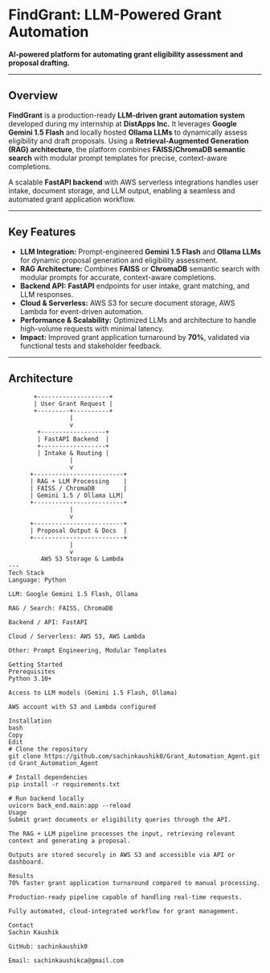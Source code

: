 # FindGrant: LLM-Powered Grant Automation

**AI-powered platform for automating grant eligibility assessment and proposal drafting.**

---

## Overview

**FindGrant** is a production-ready **LLM-driven grant automation system** developed during my internship at **DistApps Inc.** It leverages **Google Gemini 1.5 Flash** and locally hosted **Ollama LLMs** to dynamically assess eligibility and draft proposals. Using a **Retrieval-Augmented Generation (RAG) architecture**, the platform combines **FAISS/ChromaDB semantic search** with modular prompt templates for precise, context-aware completions.

A scalable **FastAPI backend** with AWS serverless integrations handles user intake, document storage, and LLM output, enabling a seamless and automated grant application workflow.

---

## Key Features

- **LLM Integration:** Prompt-engineered **Gemini 1.5 Flash** and **Ollama LLMs** for dynamic proposal generation and eligibility assessment.  
- **RAG Architecture:** Combines **FAISS** or **ChromaDB** semantic search with modular prompts for accurate, context-aware completions.  
- **Backend API:** **FastAPI** endpoints for user intake, grant matching, and LLM responses.  
- **Cloud & Serverless:** AWS S3 for secure document storage, AWS Lambda for event-driven automation.  
- **Performance & Scalability:** Optimized LLMs and architecture to handle high-volume requests with minimal latency.  
- **Impact:** Improved grant application turnaround by **70%**, validated via functional tests and stakeholder feedback.  

---

## Architecture

```text
       +--------------------+
       | User Grant Request |
       +---------+----------+
                 |
                 v
        +------------------+
        | FastAPI Backend  |
        +------------------+
        | Intake & Routing |
                 |
                 v
      +-------------------------+
      | RAG + LLM Processing    |
      | FAISS / ChromaDB        |
      | Gemini 1.5 / Ollama LLM|
      +-------------------------+
                 |
                 v
      +-------------------------+
      | Proposal Output & Docs  |
      +-------------------------+
                 |
                 v
         AWS S3 Storage & Lambda
---
Tech Stack
Language: Python

LLM: Google Gemini 1.5 Flash, Ollama

RAG / Search: FAISS, ChromaDB

Backend / API: FastAPI

Cloud / Serverless: AWS S3, AWS Lambda

Other: Prompt Engineering, Modular Templates

Getting Started
Prerequisites
Python 3.10+

Access to LLM models (Gemini 1.5 Flash, Ollama)

AWS account with S3 and Lambda configured

Installation
bash
Copy
Edit
# Clone the repository
git clone https://github.com/sachinkaushik0/Grant_Automation_Agent.git
cd Grant_Automation_Agent

# Install dependencies
pip install -r requirements.txt

# Run backend locally
uvicorn back_end.main:app --reload
Usage
Submit grant documents or eligibility queries through the API.

The RAG + LLM pipeline processes the input, retrieving relevant context and generating a proposal.

Outputs are stored securely in AWS S3 and accessible via API or dashboard.

Results
70% faster grant application turnaround compared to manual processing.

Production-ready pipeline capable of handling real-time requests.

Fully automated, cloud-integrated workflow for grant management.

Contact
Sachin Kaushik

GitHub: sachinkaushik0

Email: sachinkaushikca@gmail.com

